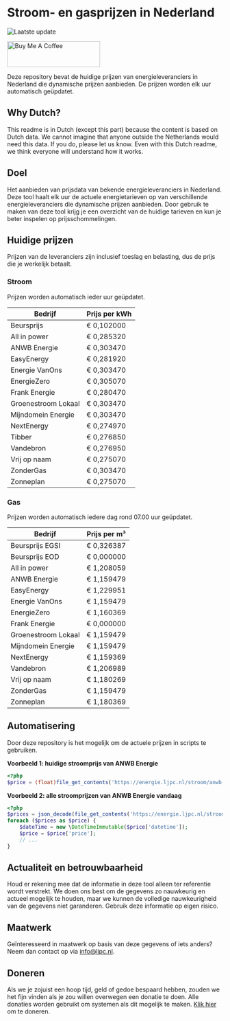 # Stroom- en gasprijzen in Nederland

![Laatste update](https://img.shields.io/badge/laatste%20update-2024--06--07%2019%3A00%20CET-brightgreen)

<a href="https://www.buymeacoffee.com/Lars-" target="_blank"><img src="https://cdn.buymeacoffee.com/buttons/v2/default-orange.png" alt="Buy Me A Coffee" height="60" style="height: 60px !important;width: 217px !important;" ></a>

Deze repository bevat de huidige prijzen van energieleveranciers in Nederland die dynamische prijzen aanbieden. De prijzen worden elk uur automatisch geüpdatet.

## Why Dutch?

This readme is in Dutch (except this part) because the content is based on Dutch data. We cannot imagine that anyone outside the Netherlands would need this data. If you do, please let us know. Even with this Dutch readme, we think
everyone will understand how it works.

## Doel

Het aanbieden van prijsdata van bekende energieleveranciers in Nederland. Deze tool haalt elk uur de actuele energietarieven op van verschillende energieleveranciers die dynamische prijzen aanbieden. Door gebruik te maken van deze tool
krijg je een overzicht van de huidige tarieven en kun je beter inspelen op prijsschommelingen.

## Huidige prijzen

Prijzen van de leveranciers zijn inclusief toeslag en belasting, dus de prijs die je werkelijk betaalt.

### Stroom

Prijzen worden automatisch ieder uur geüpdatet.

 Bedrijf | Prijs per kWh 
---------|---------------
Beursprijs | € 0,102000
All in power | € 0,285320
ANWB Energie | € 0,303470
EasyEnergy | € 0,281920
Energie VanOns | € 0,303470
EnergieZero | € 0,305070
Frank Energie | € 0,280470
Groenestroom Lokaal | € 0,303470
Mijndomein Energie | € 0,303470
NextEnergy | € 0,274970
Tibber | € 0,276850
Vandebron | € 0,276950
Vrij op naam | € 0,275070
ZonderGas | € 0,303470
Zonneplan | € 0,275070


### Gas

Prijzen worden automatisch iedere dag rond 07.00 uur geüpdatet.

 Bedrijf | Prijs per m³ 
---------|--------------
Beursprijs EGSI | € 0,326387
Beursprijs EOD | € 0,000000
All in power | € 1,208059
ANWB Energie | € 1,159479
EasyEnergy | € 1,229951
Energie VanOns | € 1,159479
EnergieZero | € 1,160369
Frank Energie | € 0,000000
Groenestroom Lokaal | € 1,159479
Mijndomein Energie | € 1,159479
NextEnergy | € 1,159369
Vandebron | € 1,206989
Vrij op naam | € 1,180269
ZonderGas | € 1,159479
Zonneplan | € 1,180369


## Automatisering

Door deze repository is het mogelijk om de actuele prijzen in scripts te gebruiken.

**Voorbeeld 1: huidige stroomprijs van ANWB Energie**

```php
<?php
$price = (float)file_get_contents('https://energie.ljpc.nl/stroom/anwb-energie-nu.txt');

```

**Voorbeeld 2: alle stroomprijzen van ANWB Energie vandaag**

```php
<?php
$prices = json_decode(file_get_contents('https://energie.ljpc.nl/stroom/all-in-power-vandaag.json'),true);
foreach ($prices as $price) {
    $dateTime = new \DateTimeImmutable($price['datetime']);
    $price = $price['price'];
    // ...
}
```

## Actualiteit en betrouwbaarheid

Houd er rekening mee dat de informatie in deze tool alleen ter referentie wordt verstrekt. We doen ons best om de gegevens zo nauwkeurig en actueel mogelijk te houden, maar we kunnen de volledige nauwkeurigheid van de gegevens niet
garanderen. Gebruik deze informatie op eigen risico.

## Maatwerk

Geïnteresseerd in maatwerk op basis van deze gegevens of iets anders? Neem dan contact op
via [info@ljpc.nl](mailto:info@ljpc.nl?subject=Energie%20prijzen).

## Doneren

Als we je zojuist een hoop tijd, geld of gedoe bespaard hebben, zouden we het fijn vinden als je zou willen overwegen een
donatie te doen. Alle donaties worden gebruikt om systemen als dit mogelijk te
maken. [Klik hier](https://www.buymeacoffee.com/Lars-) om te doneren.
